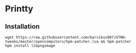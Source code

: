 # Printty

## Installation

```shell
wget https://raw.githubusercontent.com/barsikus007/GTNH-tweaks/master/opencomputers/hpm-patcher.lua && hpm-patcher
hpm install libpngimage
```
